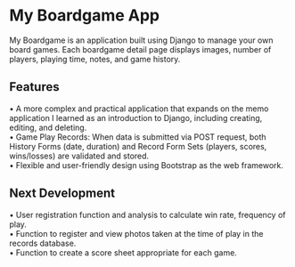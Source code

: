 # My Boardgame App
My Boardgame is an application built using Django to manage your own board games. 
Each boardgame detail page displays images, number of players, playing time, notes, and game history.
## Features
• A more complex and practical application that expands on the memo application I learned as an introduction to Django, including creating, editing, and deleting.  
• Game Play Records: When data is submitted via POST request, both History Forms (date, duration) and Record Form Sets (players, scores, wins/losses) are validated and stored.  
• Flexible and user-friendly design using Bootstrap as the web framework.  
## Next Development
• User registration function and analysis to calculate win rate, frequency of play.  
• Function to register and view photos taken at the time of play in the records database.  
• Function to create a score sheet appropriate for each game.  

